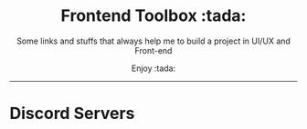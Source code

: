 <h1 align="center">Frontend Toolbox :tada:  </h1>
<p align="center">Some links and stuffs that always help me to build a project in UI/UX and Front-end</p>
<p align="center">Enjoy :tada:</p>
<hr/>

<h1>Discord Servers  </h1>
